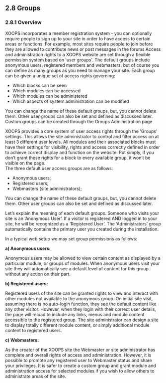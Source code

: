 ## 2.8 Groups

### 2.8.1	Overview

XOOPS incorporates a member registration system - you can optionally require people to sign up to your site in order to have access to certain areas or functions. For example, most sites require people to join before they are allowed to contribute news or post messages in the forums Access and administration rights to a XOOPS website are set through a flexible permission system based on 'user groups'. The default groups include anonymous users, registered members and webmasters, but of course you can define as many groups as you need to manage your site. Each group can be given a unique set of access rights governing:

- Which blocks can be seen 
- Which modules can be accessed
- Which modules can be administered
- Which aspects of system administration can be modified

You can change the name of these default groups, but, you cannot delete them. Other user groups can also be set and defined as discussed later.
Custom groups can be created through the Groups Administration page

XOOPS provides a core system of user access rights through the 'Groups' settings. This allows the site administrator to control and filter access on at least 3 different user levels. All modules and their associated blocks must have their settings for visibility, rights and access correctly defined in order to achieve correct display and function on the website. Put simply, if you don’t grant these rights for a block to every available group, it won’t be visible on the page.   
The three default user access groups are as follows:

-	Anonymous users;
-	Registered users;
-	Webmasters (site administrators);
	

You can change the name of these default groups, but, you cannot delete them. Other user groups can also be set and defined as discussed later.

Let’s explain the meaning of each default groups. Someone who visits your site is an ‘Anonymous User’. If a visitor is registered AND logged in to your site, he will be recognized as a ‘Registered User’. The ‘Administrators’ group automatically contains the primary user you created during the installation.

In a typical web setup we may set group permissions as follows:

**a)	Anonymous users:**

Anonymous users may be allowed to view certain content as displayed by a particular module, or groups of modules. When anonymous users visit your site they will automatically see a default level of content for this group without any action on their part. 

**b)	Registered users:**

Registered users of the site can be granted rights to view and interact with other modules not available to the anonymous group. On initial site visit, assuming there is no auto-login function, they see the default content like any other visitor. However, when they login with their correct user details, the page will reload to include any links, menus and module content accessible to the registered group. The site administrator can design a site to display totally different module content, or simply additional module content to registered users. 

**c)	Webmasters:**

As the creator of the XOOPS site the Webmaster or site administrator has complete and overall rights of access and administration. However, it is possible to promote any registered user to Webmaster status and share your privileges. It is safer to create a custom group and grant module and administration access for selected modules if you wish to allow others to administrate areas of the site.
